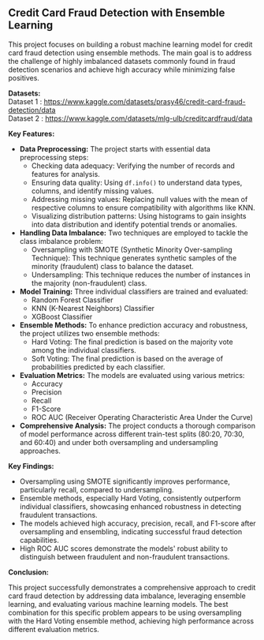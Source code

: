 ## Credit Card Fraud Detection with Ensemble Learning

This project focuses on building a robust machine learning model for credit card fraud detection using ensemble methods. The main goal is to address the challenge of highly imbalanced datasets commonly found in fraud detection scenarios and achieve high accuracy while minimizing false positives.

**Datasets:**  
Dataset 1 : https://www.kaggle.com/datasets/prasy46/credit-card-fraud-detection/data  
Dataset 2 : https://www.kaggle.com/datasets/mlg-ulb/creditcardfraud/data

**Key Features:**

* **Data Preprocessing:** The project starts with essential data preprocessing steps:
    * Checking data adequacy: Verifying the number of records and features for analysis.
    * Ensuring data quality: Using `df.info()` to understand data types, columns, and identify missing values.
    * Addressing missing values: Replacing null values with the mean of respective columns to ensure compatibility with algorithms like KNN.
    * Visualizing distribution patterns: Using histograms to gain insights into data distribution and identify potential trends or anomalies.
* **Handling Data Imbalance:**  Two techniques are employed to tackle the class imbalance problem:
    * Oversampling with SMOTE (Synthetic Minority Over-sampling Technique): This technique generates synthetic samples of the minority (fraudulent) class to balance the dataset.
    * Undersampling: This technique reduces the number of instances in the majority (non-fraudulent) class.
* **Model Training:** Three individual classifiers are trained and evaluated:
    * Random Forest Classifier
    * KNN (K-Nearest Neighbors) Classifier
    * XGBoost Classifier
* **Ensemble Methods:**  To enhance prediction accuracy and robustness, the project utilizes two ensemble methods:
    * Hard Voting:  The final prediction is based on the majority vote among the individual classifiers.
    * Soft Voting: The final prediction is based on the average of probabilities predicted by each classifier.
* **Evaluation Metrics:** The models are evaluated using various metrics:
    * Accuracy
    * Precision
    * Recall
    * F1-Score
    * ROC AUC (Receiver Operating Characteristic Area Under the Curve)
* **Comprehensive Analysis:** The project conducts a thorough comparison of model performance across different train-test splits (80:20, 70:30, and 60:40) and under both oversampling and undersampling approaches.

**Key Findings:**

* Oversampling using SMOTE significantly improves performance, particularly recall, compared to undersampling. 
* Ensemble methods, especially Hard Voting, consistently outperform individual classifiers, showcasing enhanced robustness in detecting fraudulent transactions.
* The models achieved high accuracy, precision, recall, and F1-score after oversampling and ensembling, indicating successful fraud detection capabilities.
* High ROC AUC scores demonstrate the models' robust ability to distinguish between fraudulent and non-fraudulent transactions.

**Conclusion:**

This project successfully demonstrates a comprehensive approach to credit card fraud detection by addressing data imbalance, leveraging ensemble learning, and evaluating various machine learning models. The best combination for this specific problem appears to be using oversampling with the Hard Voting ensemble method, achieving high performance across different evaluation metrics.
